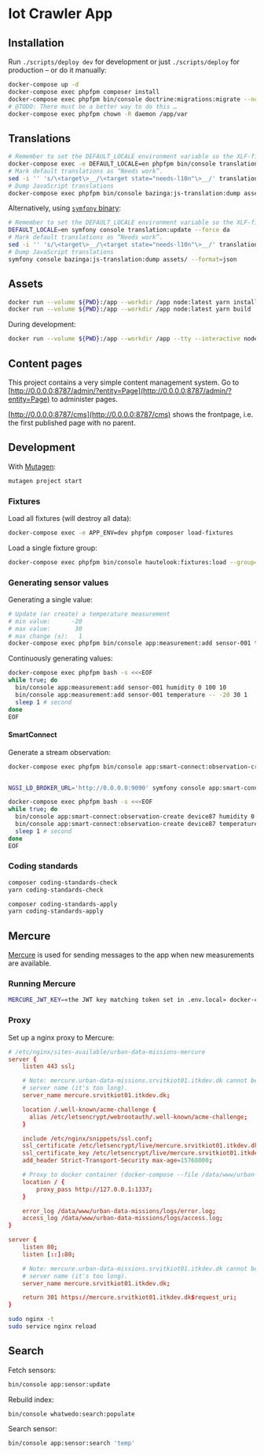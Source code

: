 # Iot Crawler App

## Installation

Run `./scripts/deploy dev` for development or just `./scripts/deploy` for
production – or do it manually:

```sh
docker-compose up -d
docker-compose exec phpfpm composer install
docker-compose exec phpfpm bin/console doctrine:migrations:migrate --no-interaction
# @TODO: There must be a better way to do this …
docker-compose exec phpfpm chown -R daemon /app/var
```

## Translations

```sh
# Remember to set the DEFAULT_LOCALE environment variable so the XLF-files will have the correct source-language
docker-compose exec -e DEFAULT_LOCALE=en phpfpm bin/console translation:update --force da
# Mark default translations as “Needs work”.
sed -i '' 's/\<target\>__/\<target state="needs-l10n"\>__/' translations/*.xlf
# Dump JavaScript translations
docker-compose exec phpfpm bin/console bazinga:js-translation:dump assets/ --format=json
```

Alternatively, using [`symfony` binary](https://symfony.com/download):

```sh
# Remember to set the DEFAULT_LOCALE environment variable so the XLF-files will have the correct source-language
DEFAULT_LOCALE=en symfony console translation:update --force da
# Mark default translations as “Needs work”.
sed -i '' 's/\<target\>__/\<target state="needs-l10n"\>__/' translations/*.xlf
# Dump JavaScript translations
symfony console bazinga:js-translation:dump assets/ --format=json
```

## Assets

```sh
docker run --volume ${PWD}:/app --workdir /app node:latest yarn install
docker run --volume ${PWD}:/app --workdir /app node:latest yarn build
```

During development:

```sh
docker run --volume ${PWD}:/app --workdir /app --tty --interactive node:latest yarn watch
```

## Content pages

This project contains a very simple content management system. Go to
[http://0.0.0.0:8787/admin/?entity=Page](http://0.0.0.0:8787/admin/?entity=Page) to administer pages.

[http://0.0.0.0:8787/cms](http://0.0.0.0:8787/cms) shows the frontpage, i.e. the
first published page with no parent.

## Development

With [Mutagen](https://mutagen.io/):

```sh
mutagen project start
```

### Fixtures

Load all fixtures (will destroy all data):

```sh
docker-compose exec -e APP_ENV=dev phpfpm composer load-fixtures
```

Load a single fixture group:

```sh
docker-compose exec phpfpm bin/console hautelook:fixtures:load --group=experiment
```

### Generating sensor values

Generating a single value:

```sh
# Update (or create) a temperature measurement
# min value:      -20
# max value:       30
# max change (±):   1
docker-compose exec phpfpm bin/console app:measurement:add sensor-001 temperature -- -20 30 1
```

Continuously generating values:

```sh
docker-compose exec phpfpm bash -s <<<EOF
while true; do
  bin/console app:measurement:add sensor-001 humidity 0 100 10
  bin/console app:measurement:add sensor-001 temperature -- -20 30 1
  sleep 1 # second
done
EOF
```

#### SmartConnect

Generate a stream observation:

```sh
docker-compose exec phpfpm bin/console app:smart-connect:observation-create device87 temperature -- -20 30 1


NGSI_LD_BROKER_URL='http://0.0.0.0:9090' symfony console app:smart-connect:observation-create device87 temperature -- -20 30 1
```

```sh
docker-compose exec phpfpm bash -s <<<EOF
while true; do
  bin/console app:smart-connect:observation-create device87 humidity 0 100 10
  bin/console app:smart-connect:observation-create device87 temperature -- -20 30 1
  sleep 1 # second
done
EOF
```

### Coding standards

```sh
composer coding-standards-check
yarn coding-standards-check
```

```sh
composer coding-standards-apply
yarn coding-standards-apply
```

## Mercure

[Mercure](https://github.com/dunglas/mercure) is used for sending messages to
the app when new measurements are available.

### Running Mercure

```sh
MERCURE_JWT_KEY=«the JWT key matching token set in .env.local» docker-compose --file docker-compose.mercure.yml up --detach
```

### Proxy

Set up a nginx proxy to Mercure:

```conf
# /etc/nginx/sites-available/urban-data-missions-mercure
server {
    listen 443 ssl;

    # Note: mercure.urban-data-missions.srvitkiot01.itkdev.dk cannot be used as
    # server name (it's too long).
    server_name mercure.srvitkiot01.itkdev.dk;

    location /.well-known/acme-challenge {
      alias /etc/letsencrypt/webrootauth/.well-known/acme-challenge;
    }

    include /etc/nginx/snippets/ssl.conf;
    ssl_certificate /etc/letsencrypt/live/mercure.srvitkiot01.itkdev.dk/fullchain.pem;
    ssl_certificate_key /etc/letsencrypt/live/mercure.srvitkiot01.itkdev.dk/privkey.pem;
    add_header Strict-Transport-Security max-age=15768000;

    # Proxy to docker container (docker-compose --file /data/www/urban-data-missions/htdocs/docker-compose.yml --project-name urban-data-missions ps)
    location / {
        proxy_pass http://127.0.0.1:1337;
    }

    error_log /data/www/urban-data-missions/logs/error.log;
    access_log /data/www/urban-data-missions/logs/access.log;
}

server {
    listen 80;
    listen [::]:80;

    # Note: mercure.urban-data-missions.srvitkiot01.itkdev.dk cannot be used as
    # server name (it's too long).
    server_name mercure.srvitkiot01.itkdev.dk;

    return 301 https://mercure.srvitkiot01.itkdev.dk$request_uri;
}
```

```sh
sudo nginx -t
sudo service nginx reload
```

## Search

Fetch sensors:

```sh
bin/console app:sensor:update
```

Rebuild index:

```sh
bin/console whatwedo:search:populate
```

Search sensor:

```sh
bin/console app:sensor:search 'temp'
```
